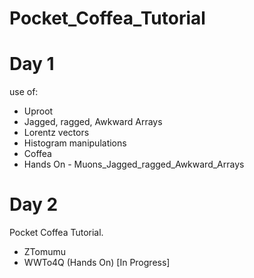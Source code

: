 # Pocket_Coffea_Tutorial

# Day 1

use of:

* Uproot
* Jagged, ragged, Awkward Arrays
* Lorentz vectors
* Histogram manipulations
* Coffea
* Hands On - Muons_Jagged_ragged_Awkward_Arrays

# Day 2

Pocket Coffea Tutorial.
* ZTomumu
* WWTo4Q (Hands On) [In Progress]

